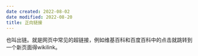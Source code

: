 ```yaml
---
date created: 2022-08-02
date modified: 2022-08-20
title: 正向链接
---
```


也叫出链。就是网页中常见的超链接，例如维基百科和百度百科中的点击就跳转到一个新页面得wikilink。
